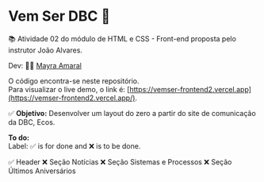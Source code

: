 # Vem Ser DBC 🚀
📚 Atividade 02 do módulo de HTML e CSS - Front-end proposta pelo instrutor João Alvares.  
  
Dev:
👩‍💻 [Mayra Amaral](https://github.com/mayraamaral)    
  
O código encontra-se neste repositório.  
Para visualizar o live demo, o link é: [https://vemser-frontend2.vercel.app](https://vemser-frontend2.vercel.app/).  
  
✅ **Objetivo:** Desenvolver um layout do zero a partir do site de comunicação da DBC, Ecos.
  
**To do:**  
Label: ✅ is for done and ❌ is to be done.  
  
✅ Header
❌ Seção Notícias
❌ Seção Sistemas e Processos
❌ Seção Últimos Aniversários